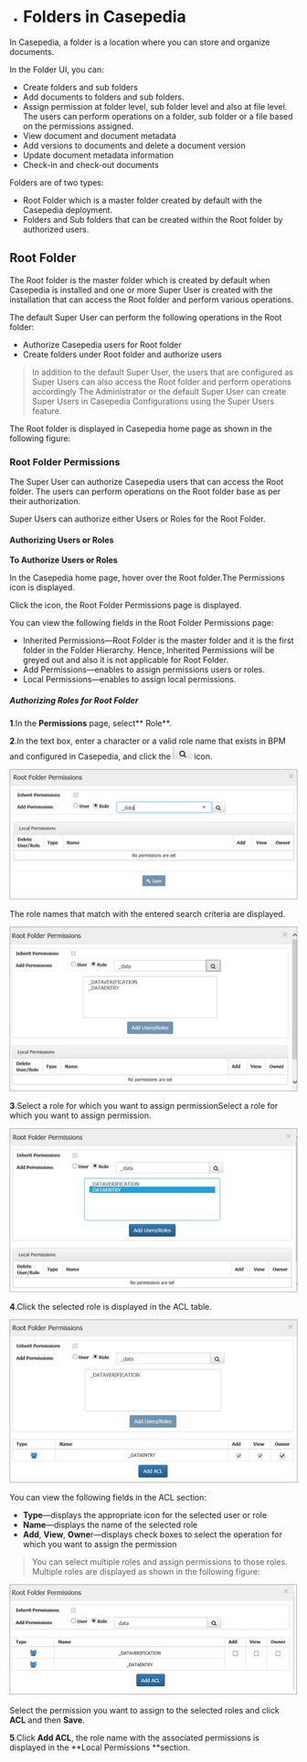 * # Folders in Casepedia

In Casepedia, a folder is a location where you can store and organize documents.

In the Folder UI, you can:

* Create folders and sub folders
* Add documents to folders and sub folders.
* Assign permission at folder level, sub folder level and also at file level. The users can perform operations on a folder, sub folder or a file based on the permissions assigned.
* View document and document metadata
* Add versions to documents and delete a document version
* Update document metadata information
* Check-in and check-out documents

Folders are of two types:

* Root Folder which is a master folder created by default with the Casepedia deployment.
* Folders and Sub folders that can be created within the Root folder by authorized users.

## Root Folder

The Root folder is the master folder which is created by default when Casepedia is installed and one or more Super User is created with the installation that can access the Root folder and perform various operations.

The default Super User can perform the following operations in the Root folder:

* Authorize Casepedia users for Root folder
* Create folders under Root folder and authorize users

> In addition to the default Super User, the users that are configured as Super Users can also access the Root folder and perform operations accordingly The Administrator or the default Super User can create Super Users in Casepedia Configurations using the Super Users feature.

The Root folder is displayed in Casepedia home page as shown in the following figure:

### Root Folder Permissions

The Super User can authorize Casepedia users that can access the Root folder. The users can perform operations on the Root folder base as per their authorization.

Super Users can authorize either Users or Roles for the Root Folder.

#### **Authorizing Users or Roles**

**To Authorize Users or Roles**

In the Casepedia home page, hover over the Root folder.The Permissions icon is displayed.

Click the icon, the Root Folder Permissions page is displayed.

You can view the following fields in the Root Folder Permissions page:

* Inherited Permissions—Root Folder is the master folder and it is the first folder in the Folder Hierarchy. Hence, Inherited Permissions will be greyed out and also it is not applicable for Root Folder.
* Add Permissions—enables to assign permissions users or roles.
* Local Permissions—enables to assign local permissions. 

##### Authorizing Roles for Root Folder

**1**.In the **Permissions** page, select** Role**.

**2**.In the text box, enter a character or a valid role name that exists in BPM and configured in Casepedia, and click the ![](/assets/SearchIcon.jpg) icon.

![](/assets/AuthorizingRole1.jpg)

The role names that match with the entered search criteria are displayed.

![](/assets/AuthorizingRole2.jpg)

**3**.Select a role for which you want to assign permissionSelect a role for which you want to assign permission.

![](/assets/AuthorizationsRole3.jpg)

**4**.Click the selected role is displayed in the ACL table.

![](/assets/AuthorizationsRole4.jpg)

You can view the following fields in the ACL section:

* **Type**—displays the appropriate icon for the selected user or role
* **Name**—displays the name of the selected role
* **Add**, **View**, **Owne**r—displays check boxes to select the operation for which you want to assign the permission

> You can select multiple roles and assign permissions to those roles. Multiple roles are displayed as shown in the following figure:

![](/assets/AuthorizationsRoles-MultipleRoles.jpg)

Select the permission you want to assign to the selected roles and click **ACL** and then **Save**.

**5**.Click **Add ACL**, the role name with the associated permissions is displayed in the **Local Permissions **section.

